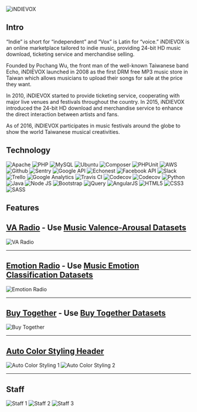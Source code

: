 ![iNDIEVOX](https://raw.githubusercontent.com/indievox-inc/iNDIEVOX-Web-Profile/master/image/logo.png)

## Intro

“Indie” is short for “independent” and “Vox” is Latin for “voice.” iNDIEVOX is an online marketplace tailored to indie music, providing 24-bit HD music download, ticketing service and merchandise selling.

Founded by Pochang Wu, the front man of the well-known Taiwanese band Echo, iNDIEVOX launched in 2008 as the first DRM free MP3 music store in Taiwan which allows musicians to upload their songs for sale at the price they want.

In 2010, iNDIEVOX started to provide ticketing service, cooperating with major live venues and festivals throughout the country. In 2015, iNDIEVOX introduced the 24-bit HD download and merchandise service to enhance the direct interaction between artists and fans.

As of 2016, iNDIEVOX participates in music festivals around the globe to show the world Taiwanese musical creativities.

## Technology

![Apache](https://raw.githubusercontent.com/indievox-inc/iNDIEVOX-Web-Profile/master/image/apache-logo.jpg)
![PHP](https://raw.githubusercontent.com/indievox-inc/iNDIEVOX-Web-Profile/master/image/php-logo.png)
![MySQL](https://raw.githubusercontent.com/indievox-inc/iNDIEVOX-Web-Profile/master/image/mysql-logo.png)
![Ubuntu](https://raw.githubusercontent.com/indievox-inc/iNDIEVOX-Web-Profile/master/image/ubuntu-logo.png?1)
![Composer](https://raw.githubusercontent.com/indievox-inc/iNDIEVOX-Web-Profile/master/image/composer-logo.jpg?1)
![PHPUnit](https://raw.githubusercontent.com/indievox-inc/iNDIEVOX-Web-Profile/master/image/phpunit-logo.jpg)
![AWS](https://raw.githubusercontent.com/indievox-inc/iNDIEVOX-Web-Profile/master/image/aws-logo.png)
![Github](https://raw.githubusercontent.com/indievox-inc/iNDIEVOX-Web-Profile/master/image/github-logo.jpg)
![Sentry](https://raw.githubusercontent.com/indievox-inc/iNDIEVOX-Web-Profile/master/image/sentry-logo.png)
![Google API](https://raw.githubusercontent.com/indievox-inc/iNDIEVOX-Web-Profile/master/image/google-api-logo.png)
![Echonest](https://raw.githubusercontent.com/indievox-inc/iNDIEVOX-Web-Profile/master/image/echonest-logo.png?2)
![Facebook API](https://raw.githubusercontent.com/indievox-inc/iNDIEVOX-Web-Profile/master/image/facebook-developers-logo.png?1)
![Slack](https://raw.githubusercontent.com/indievox-inc/iNDIEVOX-Web-Profile/master/image/slack-logo.jpg)
![Trello](https://raw.githubusercontent.com/indievox-inc/iNDIEVOX-Web-Profile/master/image/trello-logo.png)
![Google Analytics](https://raw.githubusercontent.com/indievox-inc/iNDIEVOX-Web-Profile/master/image/google-analytics-logo.png)
![Travis CI](https://raw.githubusercontent.com/indievox-inc/iNDIEVOX-Web-Profile/master/image/travis-logo.png?2)
![Codecov](https://raw.githubusercontent.com/indievox-inc/iNDIEVOX-Web-Profile/master/image/codecov-logo.png?1)
![Codecov](https://raw.githubusercontent.com/indievox-inc/iNDIEVOX-Web-Profile/master/image/codacy-logo.png)
![Python](https://raw.githubusercontent.com/indievox-inc/iNDIEVOX-Web-Profile/master/image/python-logo.png)
![Java](https://raw.githubusercontent.com/indievox-inc/iNDIEVOX-Web-Profile/master/image/Java-logo.png)
![Node JS](https://raw.githubusercontent.com/indievox-inc/iNDIEVOX-Web-Profile/master/image/nodejs-logo.png)
![Bootstrap](https://raw.githubusercontent.com/indievox-inc/iNDIEVOX-Web-Profile/master/image/bootstrap-logo.png)
![jQuery](https://raw.githubusercontent.com/indievox-inc/iNDIEVOX-Web-Profile/master/image/jquery-logo.jpg)
![AngularJS](https://raw.githubusercontent.com/indievox-inc/iNDIEVOX-Web-Profile/master/image/angularjs-logo.png)
![HTML5](https://raw.githubusercontent.com/indievox-inc/iNDIEVOX-Web-Profile/master/image/html5-logo.png)
![CSS3](https://raw.githubusercontent.com/indievox-inc/iNDIEVOX-Web-Profile/master/image/css3-logo.png)
![SASS](https://raw.githubusercontent.com/indievox-inc/iNDIEVOX-Web-Profile/master/image/sass-logo.png?1)

## Features

## [VA Radio](https://www.indievox.com/radio/va) - Use [Music Valence-Arousal Datasets](https://github.com/indievox-inc/iNDIEVOX-Dataset)

![VA Radio](https://raw.githubusercontent.com/indievox-inc/iNDIEVOX-Web-Profile/master/image/va_radio_demo.png)

---

## [Emotion Radio](https://www.indievox.com/radio/emotion/relax) - Use [Music Emotion Classification Datasets](https://github.com/indievox-inc/iNDIEVOX-Dataset)

![Emotion Radio](https://raw.githubusercontent.com/indievox-inc/iNDIEVOX-Web-Profile/master/image/emotion_radio_demo.png)

---

## [Buy Together](https://www.indievox.com/disc/10586) - Use [Buy Together Datasets](https://github.com/indievox-inc/iNDIEVOX-Dataset)

![Buy Together](https://raw.githubusercontent.com/indievox-inc/iNDIEVOX-Web-Profile/master/image/buy_together_demo.png)

---

## [Auto Color Styling Header](https://www.indievox.com)

![Auto Color Styling 1](https://raw.githubusercontent.com/indievox-inc/iNDIEVOX-Web-Profile/master/image/auto_color_styling_demo1.png)
![Auto Color Styling 2](https://raw.githubusercontent.com/indievox-inc/iNDIEVOX-Web-Profile/master/image/auto_color_styling_demo2.png)

---

## Staff

![Staff 1](https://raw.githubusercontent.com/indievox-inc/iNDIEVOX-Web-Profile/master/image/staff_1.png)
![Staff 2](https://raw.githubusercontent.com/indievox-inc/iNDIEVOX-Web-Profile/master/image/staff_2.png)
![Staff 3](https://raw.githubusercontent.com/indievox-inc/iNDIEVOX-Web-Profile/master/image/staff_3.png)
